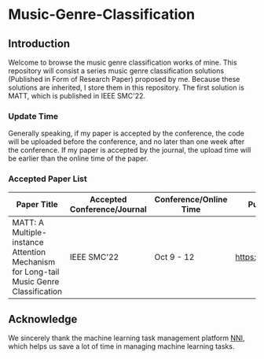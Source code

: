 # Music-Genre-Classification

## Introduction

Welcome to browse the music genre classification works of mine. This repository will consist a series music genre classification solutions (Published in Form of Research Paper) proposed by me. Because these solutions are inherited, I store them in this repository. The first solution is MATT, which is published in IEEE SMC'22. 

### Update Time

Generally speaking, if my paper is accepted by the conference, the code will be uploaded before the conference, and no later than one week after the conference. If my paper is accepted by the journal, the upload time will be earlier than the online time of the paper.

### Accepted Paper List 

| Paper Title | Accepted Conference/Journal | Conference/Online Time | Publisher Website |
|-------------|-----------------------------|------------------------|-------------------|
| MATT: A Multiple-instance Attention Mechanism for Long-tail Music Genre Classification |        IEEE SMC'22          |  Oct 9 - 12            |    https://ieeesmc2022.org/        |


## Acknowledge 

We sincerely thank the machine learning task management platform [NNI](https://github.com/microsoft/nni), which helps us save a lot of time in managing machine learning tasks.